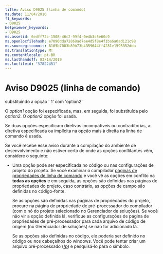 ```yaml
---
title: Aviso D9025 (linha de comando)
ms.date: 11/04/2016
f1_keywords:
- D9025
helpviewer_keywords:
- D9025
ms.assetid: 6edff72c-1508-46c2-99f4-0e4b3c5e60c9
ms.openlocfilehash: e7090dda72868ad7ee4d5f8e4f1ba6a0ad121c98
ms.sourcegitcommit: 8105b7003b89b73b4359644ff4281e1595352dda
ms.translationtype: MT
ms.contentlocale: pt-BR
ms.lasthandoff: 03/14/2019
ms.locfileid: "57822451"
---
```

# <a name="command-line-warning-d9025"></a>Aviso D9025 (linha de comando)

substituindo a opção ' 1' com 'option2'

O *option1* opção foi especificada, mas, em seguida, foi substituída pelo *option2*. O *option2* opção foi usada.

Se duas opções especificam diretivas incompatíveis ou contraditórias, a diretiva especificada ou implícita na opção mais à direita na linha de comando é usada.

Se você recebe esse aviso durante a compilação do ambiente de desenvolvimento e não estiver certo de onde as opções conflitantes vêm, considere o seguinte:

- Uma opção pode ser especificada no código ou nas configurações de projeto do projeto. Se você examinar o compilador [páginas de propriedades de linha de comando](../../build/reference/command-line-property-pages.md) e você vê as opções em conflito na **todas as opções** e em seguida, as opções são definidas nas páginas de propriedades do projeto, caso contrário, as opções de campo são definidas no código-fonte.

   Se as opções são definidas nas páginas de propriedades do projeto, procure na página de propriedade de pré-processador do compilador (com o nó do projeto selecionado no Gerenciador de soluções).  Se você não vir a opção definida lá, verifique as configurações de página de propriedades de pré-processador para cada arquivo de código de origem (no Gerenciador de soluções) se não for adicionado lá.

   Se as opções são definidas no código, ele poderia ser definido no código ou nos cabeçalhos do windows.  Você pode tentar criar um arquivo pré-processado ([/p](../../build/reference/p-preprocess-to-a-file.md)) e pesquisá-lo para o símbolo.